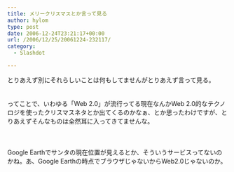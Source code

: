 ```yaml
---
title: メリークリスマスとか言って見る
author: hylom
type: post
date: 2006-12-24T23:21:17+00:00
url: /2006/12/25/20061224-232117/
category:
  - Slashdot

---
```

とりあえず別にそれらしいことは何もしてませんがとりあえず言って見る。  
</br>   
ってことで、いわゆる「Web 2.0」が流行ってる現在なんかWeb 2.0的なテクノロジを使ったクリスマスネタとか出てくるのかなぁ、とか思ったわけですが、とりあえずそんなものは全然耳に入ってきてませんな。</br>  
</br>   
Google Earthでサンタの現在位置が見えるとか、そういうサービスってないのかね。あ、Google Earthの時点でブラウザじゃないからWeb2.0じゃないのか。</br>  
</br>  
</br>
